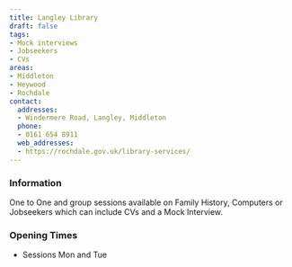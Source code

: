 ```yaml
---
title: Langley Library
draft: false
tags:
- Mock interviews
- Jobseekers
- CVs
areas:
- Middleton
- Heywood
- Rochdale
contact:
  addresses:
  - Windermere Road, Langley, Middleton
  phone:
  - 0161 654 8911
  web_addresses:
  - https://rochdale.gov.uk/library-services/
---
```


### Information
One to One and group sessions available
on Family History, Computers or Jobseekers
which can include CVs and a Mock Interview.

### Opening Times
* Sessions Mon and Tue

